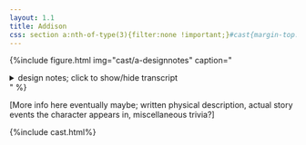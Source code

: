 ```yaml
---
layout: 1.1
title: Addison
css: section a:nth-of-type(3){filter:none !important;}#cast{margin-top:5rem;}
---
```

{%include figure.html
	img="cast/a-designnotes"
	caption="<details><summary>design notes; click to show/hide transcript</summary><ul><li>average</li><li>much prefers the upgrade [currently not onsite, see <a href='https://www.deviantart.com/a-flyleaf/art/long-ass-wall-of-design-notes-901062994' target='_blank'>full notes</a>]</li></ul>&nbsp;<ul><li>“front” side [of hair, based on direction facing] sticks up</li><li>[face has a] slight curve, tapers to a point</li><li>connected earlobe</li><li>[shrug has a] small “collar,” [sleeve ends] below elbow</li><li>[jeans are] close-fitting, tends to bunch up at the knee</li></ul>&nbsp;<ul><li>kind of generic, really doesn’t have a lot of note <span style='display:inline-block'>¯\_(ツ)_/¯</span></li></ul></details>"
%}

\[More info here eventually maybe; written physical description, actual story events the character appears in, miscellaneous trivia?]

{%include cast.html%}